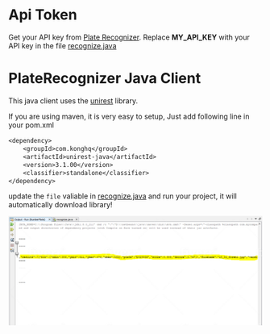 # Api Token
Get your API key from [Plate Recognizer](https://platerecognizer.com/). Replace **MY_API_KEY** with your API key in the file [recognize.java](PlateRecognizer/src/main/java/com/mycompany/numberplate/recognize.java)

# PlateRecognizer Java Client
This java client uses the [unirest](http://kong.github.io/unirest-java/) library.

If you are using maven, it is very easy to setup, Just add following line in your pom.xml

```
<dependency>
    <groupId>com.konghq</groupId>
    <artifactId>unirest-java</artifactId>
    <version>3.1.00</version>
    <classifier>standalone</classifier>
</dependency>

```

update the `file` valiable in [recognize.java](PlateRecognizer/src/main/java/com/mycompany/numberplate/recognize.java) and run your project, it will automatically download library!



<p align="center">
  <img src="CaptureNumberPlateJava.png">
</p>
